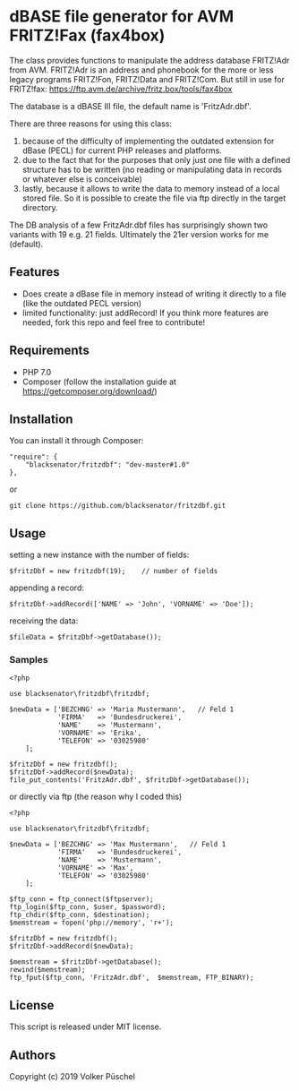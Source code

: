 # dBASE file generator for AVM FRITZ!Fax (fax4box)

The class provides functions to manipulate the address database FRITZ!Adr from AVM. FRITZ!Adr is an address and phonebook for the more or less legacy programs FRITZ!Fon, FRITZ!Data and FRITZ!Com. But still in use for FRITZ!fax: https://ftp.avm.de/archive/fritz.box/tools/fax4box

The database is a dBASE III file, the default name is 'FritzAdr.dbf'.

There are three reasons for using this class:
  1. because of the difficulty of implementing the outdated extension for dBase (PECL) for current PHP releases and platforms.
  2. due to the fact that for the purposes that only just one file with a defined structure has to be written (no reading or manipulating data in records or whatever else is conceivable)
  3. lastly, because it allows to write the data to memory instead of a local stored file. So it is possible to create the file via ftp directly in the target directory.

The DB analysis of a few FritzAdr.dbf files has surprisingly shown two variants with 19 e.g. 21 fields. Ultimately the 21er version works for me (default).

## Features

  * Does create a dBase file in memory instead of writing it directly to a file (like the outdated PECL version)
  * limited functionality: just addRecord! If you think more features are needed, fork this repo and feel free to contribute!

## Requirements

  * PHP 7.0
  * Composer (follow the installation guide at https://getcomposer.org/download/)

## Installation

You can install it through Composer:

    "require": {
        "blacksenator/fritzdbf": "dev-master#1.0"
    },

or

    git clone https://github.com/blacksenator/fritzdbf.git

## Usage

setting a new instance with the number of fields:

    $fritzDbf = new fritzdbf(19);    // number of fields

appending a record:

    $fritzDbf->addRecord(['NAME' => 'John', 'VORNAME' => 'Doe']);

receiving the data:

    $fileData = $fritzDbf->getDatabase());

### Samples

    <?php

    use blacksenator\fritzdbf\fritzdbf;

    $newData = ['BEZCHNG' => 'Maria Mustermann',   // Feld 1
                'FIRMA'   => 'Bundesdruckerei',
                'NAME'    => 'Mustermann',
                'VORNAME' => 'Erika',
                'TELEFON' => '03025980'
        ];

    $fritzDbf = new fritzdbf();
    $fritzDbf->addRecord($newData);
    file_put_contents('FritzAdr.dbf', $fritzDbf->getDatabase());

or directly via ftp (the reason why I coded this)

    <?php

    use blacksenator\fritzdbf\fritzdbf;

    $newData = ['BEZCHNG' => 'Max Mustermann',   // Feld 1
                'FIRMA'   => 'Bundesdruckerei',
                'NAME'    => 'Mustermann',
                'VORNAME' => 'Max',
                'TELEFON' => '03025980'
        ];

    $ftp_conn = ftp_connect($ftpserver);
    ftp_login($ftp_conn, $user, $password);
    ftp_chdir($ftp_conn, $destination);
    $memstream = fopen('php://memory', 'r+');

    $fritzDbf = new fritzdbf();
    $fritzDbf->addRecord($newData);

    $memstream = $fritzDbf->getDatabase();
    rewind($memstream);
    ftp_fput($ftp_conn, 'FritzAdr.dbf',  $memstream, FTP_BINARY);

## License
This script is released under MIT license.

## Authors
Copyright (c) 2019 Volker Püschel